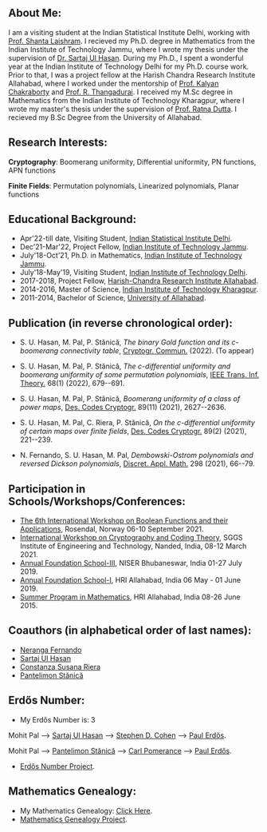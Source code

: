 ## About Me:
I am a visiting student at the Indian Statistical Institute Delhi, working with [Prof. Shanta Laishram](https://www.isid.ac.in/~shanta/about.html). I recieved my Ph.D. degree in Mathematics from the Indian Institute of Technology Jammu, where I wrote my thesis under the supervision of [Dr. Sartaj Ul Hasan](https://sites.google.com/site/sartajulhasan/). During my Ph.D., I spent a wonderful year at the Indian Institute of Technology Delhi for my Ph.D. course work. Prior to that, I was a project fellow at the Harish Chandra Research Institute Allahabad, where I worked under the mentorship of [Prof. Kalyan Chakraborty](http://www.hri.res.in/~kalyan/) and [Prof. R. Thangadurai](http://www.hri.res.in/~thanga/). I received my M.Sc degree in Mathematics from the Indian Institute of Technology Kharagpur, where I wrote my master's thesis under the supervision of [Prof. Ratna Dutta](http://www.facweb.iitkgp.ac.in/~ratna/). I recieved my B.Sc Degree from the University of Allahabad.

## Research Interests:

**Cryptography**: Boomerang uniformity, Differential uniformity, PN functions, APN functions

**Finite Fields**: Permutation polynomials, Linearized polynomials, Planar functions

## Educational Background:

- Apr'22-till date, Visiting Student, [Indian Statistical Institute Delhi](https://www.isid.ac.in/).
- Dec'21-Mar'22, Project Fellow, [Indian Institute of Technology Jammu](https://www.iitjammu.ac.in/).
- July'18-Oct'21, Ph.D. in Mathematics, [Indian Institute of Technology Jammu](https://www.iitjammu.ac.in/).
- July'18-May'19, Visiting Student, [Indian Institute of Technology Delhi](https://home.iitd.ac.in/).
- 2017-2018, Project Fellow, [Harish-Chandra Research Institute Allahabad](http://www.hri.res.in/).
- 2014-2016, Master of Science, [Indian Institute of Technology Kharagpur](http://www.iitkgp.ac.in/).
- 2011-2014, Bachelor of Science, [University of Allahabad](https://www.allduniv.ac.in/).

## Publication (in reverse chronological order):

- S. U. Hasan, M. Pal, P. Stănică, _The binary Gold function and its c-boomerang connectivity table_, [Cryptogr. Commun.](https://doi.org/10.1007/s12095-022-00573-8) (2022). (To appear)

- S. U. Hasan, M. Pal, P. Stănică, _The c-differential uniformity and boomerang uniformity of some permutation polynomials_, [IEEE Trans. Inf. Theory.](https://doi.org/10.1109/TIT.2021.3123104) 68(1) (2022), 679--691.

- S. U. Hasan, M. Pal, P. Stănică, _Boomerang uniformity of a class of power maps_, [Des. Codes Cryptogr.](https://doi.org/10.1007/s10623-021-00944-x) 89(11) (2021), 2627--2636.

- S. U. Hasan, M. Pal, C. Riera, P. Stănică, _On the c-differential uniformity of certain maps over finite fields_, [Des. Codes Cryptogr.](https://doi.org/10.1007/s10623-020-00812-0) 89(2) (2021), 221--239. 

- N. Fernando, S. U. Hasan, M. Pal, _Dembowski-Ostrom polynomials and reversed Dickson polynomials_, [Discret. Appl. Math.](https://doi.org/10.1016/j.dam.2021.03.012) 298 (2021), 66--79.


## Participation in Schools/Workshops/Conferences:

- [The 6th International Workshop on Boolean Functions and their Applications](https://boolean.w.uib.no/bfa-2021/), Rosendal, Norway 06-10 September 2021.
- [International Workshop on Cryptography and Coding Theory](https://sites.google.com/view/iwcc2021/), SGGS Institute of Engineering and Technology, Nanded, India, 08-12 March 2021.
- [Annual Foundation School-III](https://www.ncmath.org/archives/atms/2019/afs-iii/afsiii), NISER Bhubaneswar, India 01-27 July 2019.
- [Annual Foundation School-I](https://www.atmschools.org/school/2019/afs-i/afsi-allahabad), HRI Allahabad, India 06 May - 01 June 2019.
- [Summer Program in Mathematics](https://www.hri.res.in/~spim/2015/), HRI Allahabad, India 08-26 June 2015.


## Coauthors (in alphabetical order of last names):

- [Neranga Fernando](https://www.math.cmu.edu/~fneranga/)
- [Sartaj Ul Hasan](https://sites.google.com/site/sartajulhasan/)
- [Constanza Susana Riera](https://www.hvl.no/en/employee/?user=Constanza.Susana.Riera)
- [Pantelimon Stănică](https://faculty.nps.edu/pstanica/)


## Erdős Number:

- My Erdős Number is: 3 

Mohit Pal --> [Sartaj Ul Hasan](https://sites.google.com/site/sartajulhasan/) --> [Stephen D. Cohen](https://www.gla.ac.uk/schools/mathematicsstatistics/staff/index.html/staffcontact/person/4cdce8e28b90) --> [Paul Erdős](https://en.wikipedia.org/wiki/Paul_Erd%C5%91s).

Mohit Pal --> [Pantelimon Stănică](https://faculty.nps.edu/pstanica/) --> [Carl Pomerance](https://math.dartmouth.edu/~carlp/) --> [Paul Erdős](https://en.wikipedia.org/wiki/Paul_Erd%C5%91s).


- [Erdős Number Project](https://oakland.edu/enp/).


## Mathematics Genealogy:

- My Mathematics Genealogy: [Click Here](https://www.mathgenealogy.org/id.php?id=280203).
- [Mathematics Genealogy Project](https://genealogy.math.ndsu.nodak.edu/).
